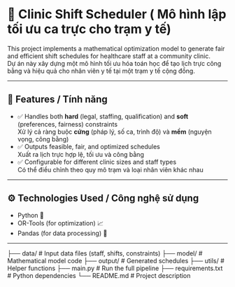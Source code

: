 # 🏥 Clinic Shift Scheduler ( Mô hình lập tối ưu ca trực cho trạm y tế)

This project implements a mathematical optimization model to generate fair and efficient shift schedules for healthcare staff at a community clinic.  
Dự án này xây dựng một mô hình tối ưu hóa toán học để tạo lịch trực công bằng và hiệu quả cho nhân viên y tế tại một trạm y tế cộng đồng.

---

## 📌 Features / Tính năng

- ✅ Handles both **hard** (legal, staffing, qualification) and **soft** (preferences, fairness) constraints  
  Xử lý cả ràng buộc **cứng** (pháp lý, số ca, trình độ) và **mềm** (nguyện vọng, công bằng)
- ✅ Outputs feasible, fair, and optimized schedules  
  Xuất ra lịch trực hợp lệ, tối ưu và công bằng
- ✅ Configurable for different clinic sizes and staff types  
  Có thể điều chỉnh theo quy mô trạm và loại nhân viên khác nhau

---

## ⚙️ Technologies Used / Công nghệ sử dụng

- Python 🐍
- OR-Tools (for optimization) 📈
- Pandas (for data processing) 🧮

---

├── data/              # Input data files (staff, shifts, constraints)
├── model/             # Mathematical model code
├── output/            # Generated schedules
├── utils/             # Helper functions
├── main.py            # Run the full pipeline
├── requirements.txt   # Python dependencies
└── README.md          # Project description
